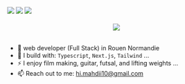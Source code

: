 [<img src="https://img.shields.io/badge/github-%2312100E.svg?&style=for-the-badge&logo=github&logoColor=white&color=black" />](https://github.com/mahdijafari0)
[<img src="https://img.shields.io/badge/gitlab-%2312100E.svg?&style=for-the-badge&logo=gitlab&logoColor=white&color=9b51e0" />](https://github.com/mahdijafari0)
[<img src="https://img.shields.io/badge/linkedin-%230077B5.svg?&style=for-the-badge&logo=linkedin&logoColor=white" />](https://www.linkedin.com/in/mahdijafari0/)

<h6 align="center">
    <img src="https://readme-typing-svg.herokuapp.com/?font=Righteous&size=35&center=true&vCenter=true&width=500&height=70&duration=4000&lines=Hi+There!+👋;+I'm+mahdi!;" />
</h6>

- 🏢 web developer (Full Stack) in Rouen Normandie
- 🧰 I build with: `Typescript`, `Next.js`, `Tailwind` ...
- ⚡ I enjoy film making, guitar, futsal, and lifting weights ...
- 📫 Reach out to me: hi.mahdii10@gmail.com

<!---
mahdijafari0/mahdijafari0 is a ✨ special ✨ repository because its `README.md` (this file) appears on your GitHub profile.
You can click the Preview link to take a look at your changes.
--->

